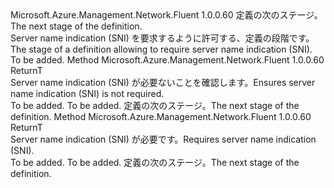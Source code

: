 <Type Name="IWithServerNameIndication&lt;ReturnT&gt;" FullName="Microsoft.Azure.Management.Network.Fluent.HasServerNameIndication.UpdateDefinition.IWithServerNameIndication&lt;ReturnT&gt;">
  <TypeSignature Language="C#" Value="public interface IWithServerNameIndication&lt;ReturnT&gt;" />
  <TypeSignature Language="ILAsm" Value=".class public interface auto ansi abstract IWithServerNameIndication`1&lt;ReturnT&gt;" />
  <TypeSignature Language="DocId" Value="T:Microsoft.Azure.Management.Network.Fluent.HasServerNameIndication.UpdateDefinition.IWithServerNameIndication`1" />
  <TypeSignature Language="VB.NET" Value="Public Interface IWithServerNameIndication(Of ReturnT)" />
  <TypeSignature Language="F#" Value="type IWithServerNameIndication&lt;'ReturnT&gt; = interface" />
  <AssemblyInfo>
    <AssemblyName>Microsoft.Azure.Management.Network.Fluent</AssemblyName>
    <AssemblyVersion>1.0.0.60</AssemblyVersion>
  </AssemblyInfo>
  <TypeParameters>
    <TypeParameter Name="ReturnT" />
  </TypeParameters>
  <Interfaces />
  <Docs>
    <typeparam name="ReturnT"><span data-ttu-id="5e01a-101">定義の次のステージ。</span><span class="sxs-lookup"><span data-stu-id="5e01a-101">The next stage of the definition.</span></span></typeparam>
    <summary>
            <span data-ttu-id="5e01a-102">Server name indication (SNI) を要求するように許可する、定義の段階です。</span><span class="sxs-lookup"><span data-stu-id="5e01a-102">The stage of a definition allowing to require server name indication (SNI).</span></span>
            </summary>
    <remarks>To be added.</remarks>
  </Docs>
  <Members>
    <Member MemberName="WithoutServerNameIndication">
      <MemberSignature Language="C#" Value="public ReturnT WithoutServerNameIndication ();" />
      <MemberSignature Language="ILAsm" Value=".method public hidebysig newslot virtual instance !ReturnT WithoutServerNameIndication() cil managed" />
      <MemberSignature Language="DocId" Value="M:Microsoft.Azure.Management.Network.Fluent.HasServerNameIndication.UpdateDefinition.IWithServerNameIndication`1.WithoutServerNameIndication" />
      <MemberSignature Language="VB.NET" Value="Public Function WithoutServerNameIndication () As ReturnT" />
      <MemberSignature Language="F#" Value="abstract member WithoutServerNameIndication : unit -&gt; 'ReturnT" Usage="iWithServerNameIndication.WithoutServerNameIndication " />
      <MemberType>Method</MemberType>
      <AssemblyInfo>
        <AssemblyName>Microsoft.Azure.Management.Network.Fluent</AssemblyName>
        <AssemblyVersion>1.0.0.60</AssemblyVersion>
      </AssemblyInfo>
      <ReturnValue>
        <ReturnType>ReturnT</ReturnType>
      </ReturnValue>
      <Parameters />
      <Docs>
        <summary>
            <span data-ttu-id="5e01a-103">Server name indication (SNI) が必要ないことを確認します。</span><span class="sxs-lookup"><span data-stu-id="5e01a-103">Ensures server name indication (SNI) is not required.</span></span>
            </summary>
        <returns>To be added.</returns>
        <remarks>To be added.</remarks>
        <return><span data-ttu-id="5e01a-104">定義の次のステージ。</span><span class="sxs-lookup"><span data-stu-id="5e01a-104">The next stage of the definition.</span></span></return>
      </Docs>
    </Member>
    <Member MemberName="WithServerNameIndication">
      <MemberSignature Language="C#" Value="public ReturnT WithServerNameIndication ();" />
      <MemberSignature Language="ILAsm" Value=".method public hidebysig newslot virtual instance !ReturnT WithServerNameIndication() cil managed" />
      <MemberSignature Language="DocId" Value="M:Microsoft.Azure.Management.Network.Fluent.HasServerNameIndication.UpdateDefinition.IWithServerNameIndication`1.WithServerNameIndication" />
      <MemberSignature Language="VB.NET" Value="Public Function WithServerNameIndication () As ReturnT" />
      <MemberSignature Language="F#" Value="abstract member WithServerNameIndication : unit -&gt; 'ReturnT" Usage="iWithServerNameIndication.WithServerNameIndication " />
      <MemberType>Method</MemberType>
      <AssemblyInfo>
        <AssemblyName>Microsoft.Azure.Management.Network.Fluent</AssemblyName>
        <AssemblyVersion>1.0.0.60</AssemblyVersion>
      </AssemblyInfo>
      <ReturnValue>
        <ReturnType>ReturnT</ReturnType>
      </ReturnValue>
      <Parameters />
      <Docs>
        <summary>
            <span data-ttu-id="5e01a-105">Server name indication (SNI) が必要です。</span><span class="sxs-lookup"><span data-stu-id="5e01a-105">Requires server name indication (SNI).</span></span>
            </summary>
        <returns>To be added.</returns>
        <remarks>To be added.</remarks>
        <return><span data-ttu-id="5e01a-106">定義の次のステージ。</span><span class="sxs-lookup"><span data-stu-id="5e01a-106">The next stage of the definition.</span></span></return>
      </Docs>
    </Member>
  </Members>
</Type>